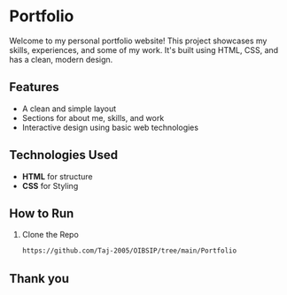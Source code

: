 # Portfolio

Welcome to my personal portfolio website! This project showcases my skills, experiences, and some of my work. It's built using HTML, CSS, and has a clean, modern design.

## Features

- A clean and simple layout
- Sections for about me, skills, and work
- Interactive design using basic web technologies

## Technologies Used

- **HTML** for structure
- **CSS** for Styling

## How to Run

1. Clone the Repo
   ```bash
   https://github.com/Taj-2005/OIBSIP/tree/main/Portfolio
   ```

## Thank you
